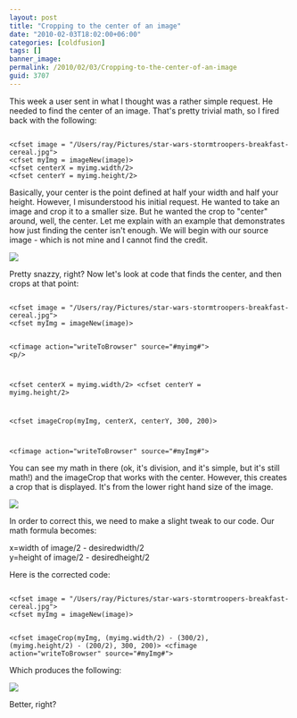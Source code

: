 ```yaml
---
layout: post
title: "Cropping to the center of an image"
date: "2010-02-03T18:02:00+06:00"
categories: [coldfusion]
tags: []
banner_image: 
permalink: /2010/02/03/Cropping-to-the-center-of-an-image
guid: 3707
---
```


This week a user sent in what I thought was a rather simple request. He needed to find the center of an image. That's pretty trivial math, so I fired back with the following:
<!--more-->
<p>

<code>
&lt;cfset image = "/Users/ray/Pictures/star-wars-stormtroopers-breakfast-cereal.jpg"&gt;
&lt;cfset myImg = imageNew(image)&gt;
&lt;cfset centerX = myimg.width/2&gt;
&lt;cfset centerY = myimg.height/2&gt;
</code>

<p>

Basically, your center is the point defined at half your width and half your height. However, I misunderstood his initial request. He wanted to take an image and crop it to a smaller size. But he wanted the crop to "center" around, well, the center. Let me explain with an example that demonstrates how just finding the center isn't enough. We will begin with our source image - which is not mine and I cannot find the credit.

<p>

<img src="https://static.raymondcamden.com/images/star-wars-stormtroopers-breakfast-cereal.jpg" />

<p>

Pretty snazzy, right? Now let's look at code that finds the center, and then crops at that point:

<p>

<code>
&lt;cfset image = "/Users/ray/Pictures/star-wars-stormtroopers-breakfast-cereal.jpg"&gt;
&lt;cfset myImg = imageNew(image)&gt;

&lt;cfimage action="writeToBrowser" source="#myimg#"&gt;
&lt;p/&gt;

&lt;cfset centerX = myimg.width/2&gt;
&lt;cfset centerY = myimg.height/2&gt;

&lt;cfset imageCrop(myImg, centerX, centerY, 300, 200)&gt;

&lt;cfimage action="writeToBrowser" source="#myImg#"&gt;
</code>

<p>

You can see my math in there (ok, it's division, and it's simple, but it's still math!) and the imageCrop that works with the center. However, this creates a crop that is displayed. It's from the lower right hand size of the image.

<p>

<img src="https://static.raymondcamden.com/images/cfjedi/ssc1.PNG" />

<p>

In order to correct this, we need to make a slight tweak to our code. Our math formula becomes:

<p>

x=width of image/2 - desiredwidth/2<br/>
y=height of image/2 - desiredheight/2<br/>

<p>

Here is the corrected code:

<p>

<code>
&lt;cfset image = "/Users/ray/Pictures/star-wars-stormtroopers-breakfast-cereal.jpg"&gt;
&lt;cfset myImg = imageNew(image)&gt;

&lt;cfset imageCrop(myImg, (myimg.width/2) - (300/2), (myimg.height/2) - (200/2), 300, 200)&gt;
&lt;cfimage action="writeToBrowser" source="#myImg#"&gt;
</code>

<p>

Which produces the following:

<p>

<img src="https://static.raymondcamden.com/images/cfjedi/ssc2.PNG" />

<p>

Better, right?